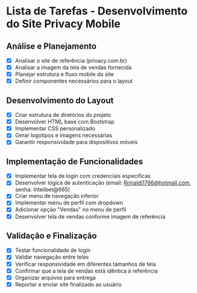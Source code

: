 # Lista de Tarefas - Desenvolvimento do Site Privacy Mobile

## Análise e Planejamento
- [x] Analisar o site de referência (privacy.com.br)
- [x] Analisar a imagem da tela de vendas fornecida
- [x] Planejar estrutura e fluxo mobile do site
- [x] Definir componentes necessários para o layout

## Desenvolvimento do Layout
- [x] Criar estrutura de diretórios do projeto
- [x] Desenvolver HTML base com Bootstrap
- [x] Implementar CSS personalizado
- [x] Gerar logotipos e imagens necessárias
- [x] Garantir responsividade para dispositivos móveis

## Implementação de Funcionalidades
- [x] Implementar tela de login com credenciais específicas
- [x] Desenvolver lógica de autenticação (email: Rrinaldi1766@hotmail.com, senha: Intelibet@665)
- [x] Criar menu de navegação inferior
- [x] Implementar menu de perfil com dropdown
- [x] Adicionar opção "Vendas" no menu de perfil
- [x] Desenvolver tela de vendas conforme imagem de referência

## Validação e Finalização
- [x] Testar funcionalidade de login
- [x] Validar navegação entre telas
- [x] Verificar responsividade em diferentes tamanhos de tela
- [x] Confirmar que a tela de vendas está idêntica à referência
- [x] Organizar arquivos para entrega
- [x] Reportar e enviar site finalizado ao usuário
